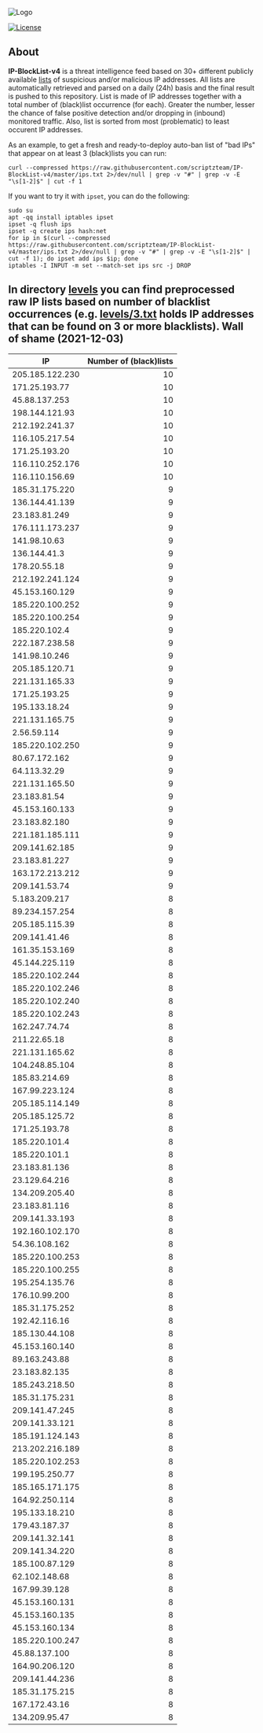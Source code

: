 ![Logo](https://i.imgur.com/PyKLAe7.png)

[![License](https://img.shields.io/badge/license-The_Unlicense-red.svg)](https://unlicense.org/)

About
----

**IP-BlockList-v4** is a threat intelligence feed based on 30+ different publicly available [lists](https://github.com/stamparm/maltrail) of suspicious and/or malicious IP addresses. All lists are automatically retrieved and parsed on a daily (24h) basis and the final result is pushed to this repository. List is made of IP addresses together with a total number of (black)list occurrence (for each). Greater the number, lesser the chance of false positive detection and/or dropping in (inbound) monitored traffic. Also, list is sorted from most (problematic) to least occurent IP addresses.

As an example, to get a fresh and ready-to-deploy auto-ban list of "bad IPs" that appear on at least 3 (black)lists you can run:

```
curl --compressed https://raw.githubusercontent.com/scriptzteam/IP-BlockList-v4/master/ips.txt 2>/dev/null | grep -v "#" | grep -v -E "\s[1-2]$" | cut -f 1
```

If you want to try it with `ipset`, you can do the following:

```
sudo su
apt -qq install iptables ipset
ipset -q flush ips
ipset -q create ips hash:net
for ip in $(curl --compressed https://raw.githubusercontent.com/scriptzteam/IP-BlockList-v4/master/ips.txt 2>/dev/null | grep -v "#" | grep -v -E "\s[1-2]$" | cut -f 1); do ipset add ips $ip; done
iptables -I INPUT -m set --match-set ips src -j DROP
```

In directory [levels](levels) you can find preprocessed raw IP lists based on number of blacklist occurrences (e.g. [levels/3.txt](levels/3.txt) holds IP addresses that can be found on 3 or more blacklists).
Wall of shame (2021-12-03)
----

|IP|Number of (black)lists|
|---|--:|
205.185.122.230|10
171.25.193.77|10
45.88.137.253|10
198.144.121.93|10
212.192.241.37|10
116.105.217.54|10
171.25.193.20|10
116.110.252.176|10
116.110.156.69|10
185.31.175.220|9
136.144.41.139|9
23.183.81.249|9
176.111.173.237|9
141.98.10.63|9
136.144.41.3|9
178.20.55.18|9
212.192.241.124|9
45.153.160.129|9
185.220.100.252|9
185.220.100.254|9
185.220.102.4|9
222.187.238.58|9
141.98.10.246|9
205.185.120.71|9
221.131.165.33|9
171.25.193.25|9
195.133.18.24|9
221.131.165.75|9
2.56.59.114|9
185.220.102.250|9
80.67.172.162|9
64.113.32.29|9
221.131.165.50|9
23.183.81.54|9
45.153.160.133|9
23.183.82.180|9
221.181.185.111|9
209.141.62.185|9
23.183.81.227|9
163.172.213.212|9
209.141.53.74|9
5.183.209.217|8
89.234.157.254|8
205.185.115.39|8
209.141.41.46|8
161.35.153.169|8
45.144.225.119|8
185.220.102.244|8
185.220.102.246|8
185.220.102.240|8
185.220.102.243|8
162.247.74.74|8
211.22.65.18|8
221.131.165.62|8
104.248.85.104|8
185.83.214.69|8
167.99.223.124|8
205.185.114.149|8
205.185.125.72|8
171.25.193.78|8
185.220.101.4|8
185.220.101.1|8
23.183.81.136|8
23.129.64.216|8
134.209.205.40|8
23.183.81.116|8
209.141.33.193|8
192.160.102.170|8
54.36.108.162|8
185.220.100.253|8
185.220.100.255|8
195.254.135.76|8
176.10.99.200|8
185.31.175.252|8
192.42.116.16|8
185.130.44.108|8
45.153.160.140|8
89.163.243.88|8
23.183.82.135|8
185.243.218.50|8
185.31.175.231|8
209.141.47.245|8
209.141.33.121|8
185.191.124.143|8
213.202.216.189|8
185.220.102.253|8
199.195.250.77|8
185.165.171.175|8
164.92.250.114|8
195.133.18.210|8
179.43.187.37|8
209.141.32.141|8
209.141.34.220|8
185.100.87.129|8
62.102.148.68|8
167.99.39.128|8
45.153.160.131|8
45.153.160.135|8
45.153.160.134|8
185.220.100.247|8
45.88.137.100|8
164.90.206.120|8
209.141.44.236|8
185.31.175.215|8
167.172.43.16|8
134.209.95.47|8
